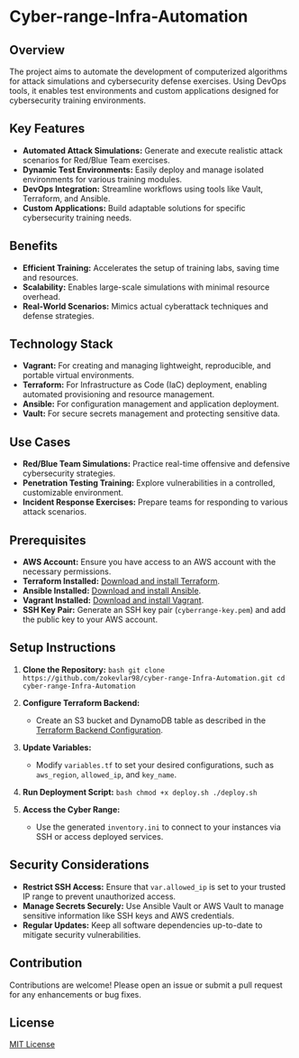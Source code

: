 # Cyber-range-Infra-Automation

## Overview

The project aims to automate the development of computerized algorithms for attack simulations and cybersecurity defense exercises. Using DevOps tools, it enables test environments and custom applications designed for cybersecurity training environments.

## Key Features

- **Automated Attack Simulations:** Generate and execute realistic attack scenarios for Red/Blue Team exercises.
- **Dynamic Test Environments:** Easily deploy and manage isolated environments for various training modules.
- **DevOps Integration:** Streamline workflows using tools like Vault, Terraform, and Ansible.
- **Custom Applications:** Build adaptable solutions for specific cybersecurity training needs.

## Benefits

- **Efficient Training:** Accelerates the setup of training labs, saving time and resources.
- **Scalability:** Enables large-scale simulations with minimal resource overhead.
- **Real-World Scenarios:** Mimics actual cyberattack techniques and defense strategies.

## Technology Stack

- **Vagrant:** For creating and managing lightweight, reproducible, and portable virtual environments.
- **Terraform:** For Infrastructure as Code (IaC) deployment, enabling automated provisioning and resource management.
- **Ansible:** For configuration management and application deployment.
- **Vault:** For secure secrets management and protecting sensitive data.

## Use Cases

- **Red/Blue Team Simulations:** Practice real-time offensive and defensive cybersecurity strategies.
- **Penetration Testing Training:** Explore vulnerabilities in a controlled, customizable environment.
- **Incident Response Exercises:** Prepare teams for responding to various attack scenarios.

## Prerequisites

- **AWS Account:** Ensure you have access to an AWS account with the necessary permissions.
- **Terraform Installed:** [Download and install Terraform](https://www.terraform.io/downloads.html).
- **Ansible Installed:** [Download and install Ansible](https://docs.ansible.com/ansible/latest/installation_guide/intro_installation.html).
- **Vagrant Installed:** [Download and install Vagrant](https://www.vagrantup.com/downloads).
- **SSH Key Pair:** Generate an SSH key pair (`cyberrange-key.pem`) and add the public key to your AWS account.

## Setup Instructions

1. **Clone the Repository:**   ```bash
   git clone https://github.com/zokevlar98/cyber-range-Infra-Automation.git
   cd cyber-range-Infra-Automation   ```

2. **Configure Terraform Backend:**
   - Create an S3 bucket and DynamoDB table as described in the [Terraform Backend Configuration](#2-configure-terraform-backend-for-state-management).

3. **Update Variables:**
   - Modify `variables.tf` to set your desired configurations, such as `aws_region`, `allowed_ip`, and `key_name`.

4. **Run Deployment Script:**   ```bash
   chmod +x deploy.sh
   ./deploy.sh   ```

5. **Access the Cyber Range:**
   - Use the generated `inventory.ini` to connect to your instances via SSH or access deployed services.

## Security Considerations

- **Restrict SSH Access:** Ensure that `var.allowed_ip` is set to your trusted IP range to prevent unauthorized access.
- **Manage Secrets Securely:** Use Ansible Vault or AWS Vault to manage sensitive information like SSH keys and AWS credentials.
- **Regular Updates:** Keep all software dependencies up-to-date to mitigate security vulnerabilities.

## Contribution

Contributions are welcome! Please open an issue or submit a pull request for any enhancements or bug fixes.

## License

[MIT License](LICENSE)
